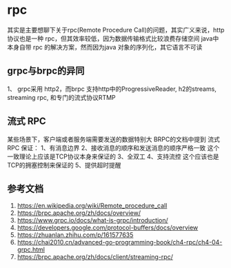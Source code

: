 # rpc
其实是主要想聊下关于rpc(Remote Procedure Call)的问题，其实广义来说，http 协议也是一种 rpc，但其效率较低，因为数据传输格式比较浪费存储空间
java中本身自带 rpc 的解决方案，然而因为java 对象的序列化，其它语言不可读

## grpc与brpc的异同
1、 grpc采用 http2，而brpc 支持http中的ProgressiveReader, h2的streams, streaming rpc, 和专门的流式协议RTMP



## 流式 RPC
某些场景下，客户端或者服务端需要发送的数据特别大
BRPC的文档中提到
流式 RPC 保证：
1、有消息边界
2、接收消息的顺序和发送消息的顺序严格一致
这个一致理论上应该是TCP协议本身来保证的
3、全双工
4、支持流控
这个应该也是TCP的拥塞控制来保证的
5、提供超时提醒


## 参考文档
1. <https://en.wikipedia.org/wiki/Remote_procedure_call>
2. <https://brpc.apache.org/zh/docs/overview/>
3. <https://www.grpc.io/docs/what-is-grpc/introduction/>
4. <https://developers.google.com/protocol-buffers/docs/overview>
5. <https://zhuanlan.zhihu.com/p/161577635>
6. <https://chai2010.cn/advanced-go-programming-book/ch4-rpc/ch4-04-grpc.html>
7. <https://brpc.apache.org/zh/docs/client/streaming-rpc/>